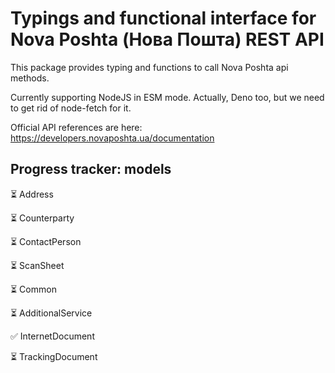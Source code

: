 # Typings and functional interface for Nova Poshta (Нова Пошта) REST API

This package provides typing and functions to call Nova Poshta api methods.

Currently supporting NodeJS in ESM mode. Actually, Deno too, but we need to get rid of node-fetch for it.

Official API references are here: https://developers.novaposhta.ua/documentation

## Progress tracker: models

⏳ Address

⏳ Counterparty

⏳ ContactPerson

⏳ ScanSheet

⏳ Common

⏳ AdditionalService

✅ InternetDocument

⏳ TrackingDocument
